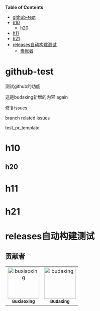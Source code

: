 <!-- START doctoc generated TOC please keep comment here to allow auto update -->
<!-- DON'T EDIT THIS SECTION, INSTEAD RE-RUN doctoc TO UPDATE -->
**Table of Contents**

- [github-test](#github-test)
- [h10](#h10)
  - [h20](#h20)
- [h11](#h11)
- [h21](#h21)
- [releases自动构建测试](#releases%E8%87%AA%E5%8A%A8%E6%9E%84%E5%BB%BA%E6%B5%8B%E8%AF%95)
  - [贡献者](#%E8%B4%A1%E7%8C%AE%E8%80%85)

<!-- END doctoc generated TOC please keep comment here to allow auto update -->

<!-- START doctor -->
<!-- END doctor -->
# github-test
测试github的功能

这是budaxing新增的内容
again

修复issues

branch related issues

test_pr_template
# h10

## h20


# h11

# h21

# releases自动构建测试


## 贡献者

<!-- readme: collaborators,contributors -start -->
<table>
<tr>
    <td align="center">
        <a href="https://github.com/buxiaoxing">
            <img src="https://avatars.githubusercontent.com/u/60745831?v=4" width="100;" alt="buxiaoxing"/>
            <br />
            <sub><b>Buxiaoxing</b></sub>
        </a>
    </td>
    <td align="center">
        <a href="https://github.com/budaxing">
            <img src="https://avatars.githubusercontent.com/u/110142881?v=4" width="100;" alt="budaxing"/>
            <br />
            <sub><b>Budaxing</b></sub>
        </a>
    </td></tr>
</table>
<!-- readme: collaborators,contributors -end -->
